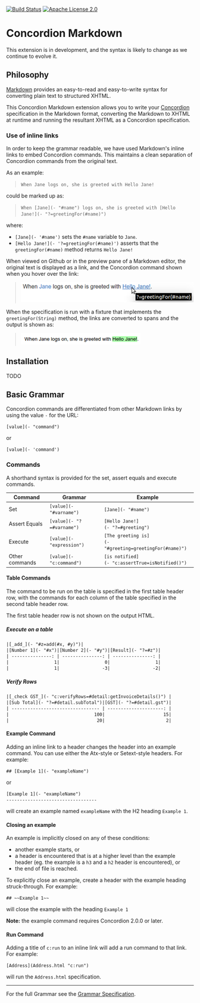 [![Build Status](https://travis-ci.org/concordion/concordion-markdown-extension.svg?branch=master)](https://travis-ci.org/concordion/concordion-markdown-extension)
[![Apache License 2.0](https://img.shields.io/badge/license-Apache%202.0-blue.svg)](http://www.apache.org/licenses/LICENSE-2.0.html)

# Concordion Markdown

This extension is in development, and the syntax is likely to change as we continue to evolve it.

## Philosophy
[Markdown](https://daringfireball.net/projects/markdown/) provides an easy-to-read and easy-to-write syntax for converting plain text to structured XHTML.

This Concordion Markdown extension allows you to write your [Concordion](http://concordion.org/) specification in the Markdown format, converting the Markdown to XHTML at runtime and running the resultant XHTML as a Concordion specification. 

### Use of inline links 

In order to keep the grammar readable, we have used Markdown's inline links to embed Concordion commands. This maintains a clean separation of Concordion commands from the original text.  

As an example:

> `When Jane logs on, she is greeted with Hello Jane!`

could be marked up as:

> `When [Jane](- "#name") logs on, she is greeted with [Hello Jane!](- "?=greetingFor(#name)")`
 
where:

 * `[Jane](- '#name')` sets the `#name` variable to `Jane`.
 * `[Hello Jane!](- '?=greetingFor(#name)')` asserts that the `greetingFor(#name)` method returns `Hello Jane!`

When viewed on Github or in the preview pane of a Markdown editor, the original text is displayed as a link, and the Concordion command shown when you hover over the link:

> ![Github Markdown Example](img/IntroGithub.png)

When the specification is run with a fixture that implements the `greetingFor(String)` method, the links are converted to spans and the output is shown as:

> ![Markdown Example Output](img/IntroOutput.png)

## Installation
TODO

## Basic Grammar

Concordion commands are differentiated from other Markdown links by using the value `-` for the URL:

    [value](- "command")
or

    [value](- 'command')

### Commands
A shorthand syntax is provided for the set, assert equals and execute commands.

| Command        | Grammar                   | Example |
| -------------- | ------------------------  | ------- |
| Set            | `[value](- "#varname")`   | `[Jane](- "#name")` |
| Assert Equals  | `[value](- "?=#varname")` | `[Hello Jane!]`<br/>`(- "?=#greeting")` |
| Execute        | `[value](- "expression")` | `[The greeting is]`<br/>`(- "#greeting=greetingFor(#name)")` |
| Other commands | `[value](- "c:command")`  | `[is notified]`<br/>`(- "c:assertTrue=isNotified()")` |

#### Table Commands
The command to be run on the table is specified in the first table header row, with the commands for each column of the table specified in the second table header row.

The first table header row is not shown on the output HTML.

##### Execute on a table

    |[_add_](- "#z=add(#x, #y)")|
    |[Number 1](- "#x")|[Number 2](- "#y")|[Result](- "?=#z")|
    | ---------------: | ---------------: | ---------------: |
    |                 1|                 0|                 1|
    |                 1|                -3|                -2|

##### Verify Rows

    |[_check GST_](- "c:verifyRows=#detail:getInvoiceDetails()") |
    |[Sub Total](- "?=#detail.subTotal")|[GST](- "?=#detail.gst")|
    | --------------------------------- | ---------------------: |
    |                                100|                      15|
    |                                 20|                       2|


#### Example Command
Adding an inline link to a header changes the header into an example command. You can use either the Atx-style or Setext-style headers. For example:

    ## [Example 1](- "exampleName")

or 

    [Example 1](- "exampleName")
    ----------------------------------

will create an example named `exampleName` with the H2 heading `Example 1`.

#### Closing an example
An example is implicitly closed on any of these conditions:

* another example starts, or
* a header is encountered that is at a higher level than the example header (eg. the example is a `h3` and a `h2` header is encountered), or
* the end of file is reached.

To explicitly close an example, create a header with the example heading struck-through. For example:  

    ## ~~Example 1~~
    
will close the example with the heading `Example 1`    

__Note:__ the example command requires Concordion 2.0.0 or later.

#### Run Command
Adding a title of `c:run` to an inline link will add a run command to that link. For example:

    [Address](Address.html "c:run")

will run the `Address.html` specification.

---

For the full Grammar see the [Grammar Specification](src/test/resources/spec/concordion/markdown/Grammar.md).
